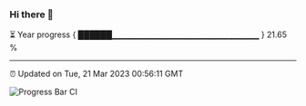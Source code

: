 ### Hi there 👋

⏳ Year progress { ██████▁▁▁▁▁▁▁▁▁▁▁▁▁▁▁▁▁▁▁▁▁▁▁▁ } 21.65 %

---

⏰ Updated on Tue, 21 Mar 2023 00:56:11 GMT

![Progress Bar CI](https://github.com/liununu/liununu/workflows/Progress%20Bar%20CI/badge.svg)
